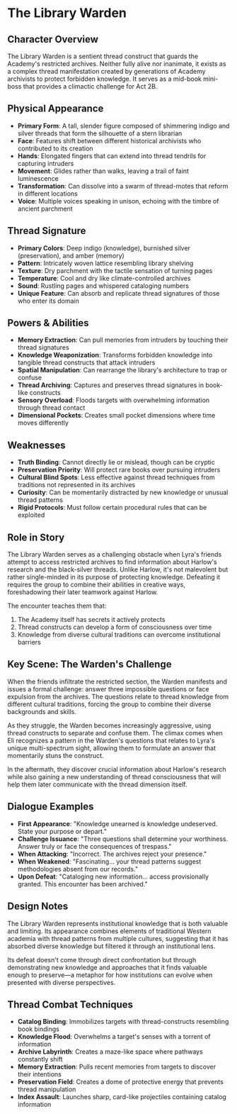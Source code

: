 # The Library Warden

## Character Overview
The Library Warden is a sentient thread construct that guards the Academy's restricted archives. Neither fully alive nor inanimate, it exists as a complex thread manifestation created by generations of Academy archivists to protect forbidden knowledge. It serves as a mid-book mini-boss that provides a climactic challenge for Act 2B.

## Physical Appearance
- **Primary Form**: A tall, slender figure composed of shimmering indigo and silver threads that form the silhouette of a stern librarian
- **Face**: Features shift between different historical archivists who contributed to its creation
- **Hands**: Elongated fingers that can extend into thread tendrils for capturing intruders
- **Movement**: Glides rather than walks, leaving a trail of faint luminescence
- **Transformation**: Can dissolve into a swarm of thread-motes that reform in different locations
- **Voice**: Multiple voices speaking in unison, echoing with the timbre of ancient parchment

## Thread Signature
- **Primary Colors**: Deep indigo (knowledge), burnished silver (preservation), and amber (memory)
- **Pattern**: Intricately woven lattice resembling library shelving
- **Texture**: Dry parchment with the tactile sensation of turning pages
- **Temperature**: Cool and dry like climate-controlled archives
- **Sound**: Rustling pages and whispered cataloging numbers
- **Unique Feature**: Can absorb and replicate thread signatures of those who enter its domain

## Powers & Abilities
- **Memory Extraction**: Can pull memories from intruders by touching their thread signatures
- **Knowledge Weaponization**: Transforms forbidden knowledge into tangible thread constructs that attack intruders
- **Spatial Manipulation**: Can rearrange the library's architecture to trap or confuse
- **Thread Archiving**: Captures and preserves thread signatures in book-like constructs
- **Sensory Overload**: Floods targets with overwhelming information through thread contact
- **Dimensional Pockets**: Creates small pocket dimensions where time moves differently

## Weaknesses
- **Truth Binding**: Cannot directly lie or mislead, though can be cryptic
- **Preservation Priority**: Will protect rare books over pursuing intruders
- **Cultural Blind Spots**: Less effective against thread techniques from traditions not represented in its archives
- **Curiosity**: Can be momentarily distracted by new knowledge or unusual thread patterns
- **Rigid Protocols**: Must follow certain procedural rules that can be exploited

## Role in Story
The Library Warden serves as a challenging obstacle when Lyra's friends attempt to access restricted archives to find information about Harlow's research and the black-silver threads. Unlike Harlow, it's not malevolent but rather single-minded in its purpose of protecting knowledge. Defeating it requires the group to combine their abilities in creative ways, foreshadowing their later teamwork against Harlow.

The encounter teaches them that:
1. The Academy itself has secrets it actively protects
2. Thread constructs can develop a form of consciousness over time
3. Knowledge from diverse cultural traditions can overcome institutional barriers

## Key Scene: The Warden's Challenge
When the friends infiltrate the restricted section, the Warden manifests and issues a formal challenge: answer three impossible questions or face expulsion from the archives. The questions relate to thread knowledge from different cultural traditions, forcing the group to combine their diverse backgrounds and skills.

As they struggle, the Warden becomes increasingly aggressive, using thread constructs to separate and confuse them. The climax comes when Eli recognizes a pattern in the Warden's questions that relates to Lyra's unique multi-spectrum sight, allowing them to formulate an answer that momentarily stuns the construct.

In the aftermath, they discover crucial information about Harlow's research while also gaining a new understanding of thread consciousness that will help them later communicate with the thread dimension itself.

## Dialogue Examples
- **First Appearance**: "Knowledge unearned is knowledge undeserved. State your purpose or depart."
- **Challenge Issuance**: "Three questions shall determine your worthiness. Answer truly or face the consequences of trespass."
- **When Attacking**: "Incorrect. The archives reject your presence."
- **When Weakened**: "Fascinating... your thread patterns suggest methodologies absent from our records."
- **Upon Defeat**: "Cataloging new information... access provisionally granted. This encounter has been archived."

## Design Notes
The Library Warden represents institutional knowledge that is both valuable and limiting. Its appearance combines elements of traditional Western academia with thread patterns from multiple cultures, suggesting that it has absorbed diverse knowledge but filtered it through an institutional lens.

Its defeat doesn't come through direct confrontation but through demonstrating new knowledge and approaches that it finds valuable enough to preserve—a metaphor for how institutions can evolve when presented with diverse perspectives.

## Thread Combat Techniques
- **Catalog Binding**: Immobilizes targets with thread-constructs resembling book bindings
- **Knowledge Flood**: Overwhelms a target's senses with a torrent of information
- **Archive Labyrinth**: Creates a maze-like space where pathways constantly shift
- **Memory Extraction**: Pulls recent memories from targets to discover their intentions
- **Preservation Field**: Creates a dome of protective energy that prevents thread manipulation
- **Index Assault**: Launches sharp, card-like projectiles containing catalog information
